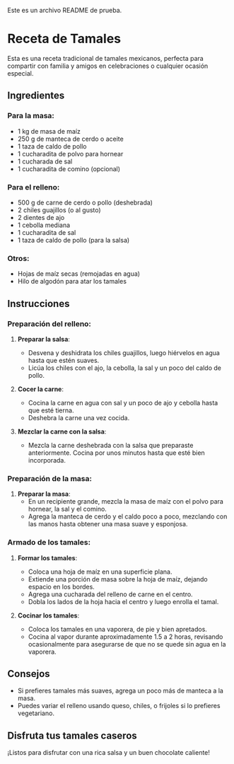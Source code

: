 Este es un archivo README de prueba.
# Receta de Tamales

Esta es una receta tradicional de tamales mexicanos, perfecta para compartir con familia y amigos en celebraciones o cualquier ocasión especial.

## Ingredientes

### Para la masa:
- 1 kg de masa de maíz
- 250 g de manteca de cerdo o aceite
- 1 taza de caldo de pollo
- 1 cucharadita de polvo para hornear
- 1 cucharada de sal
- 1 cucharadita de comino (opcional)

### Para el relleno:
- 500 g de carne de cerdo o pollo (deshebrada)
- 2 chiles guajillos (o al gusto)
- 2 dientes de ajo
- 1 cebolla mediana
- 1 cucharadita de sal
- 1 taza de caldo de pollo (para la salsa)

### Otros:
- Hojas de maíz secas (remojadas en agua)
- Hilo de algodón para atar los tamales

## Instrucciones

### Preparación del relleno:
1. **Preparar la salsa**: 
   - Desvena y deshidrata los chiles guajillos, luego hiérvelos en agua hasta que estén suaves.
   - Licúa los chiles con el ajo, la cebolla, la sal y un poco del caldo de pollo.
   
2. **Cocer la carne**:
   - Cocina la carne en agua con sal y un poco de ajo y cebolla hasta que esté tierna.
   - Deshebra la carne una vez cocida.

3. **Mezclar la carne con la salsa**:
   - Mezcla la carne deshebrada con la salsa que preparaste anteriormente. Cocina por unos minutos hasta que esté bien incorporada.

### Preparación de la masa:
1. **Preparar la masa**:
   - En un recipiente grande, mezcla la masa de maíz con el polvo para hornear, la sal y el comino.
   - Agrega la manteca de cerdo y el caldo poco a poco, mezclando con las manos hasta obtener una masa suave y esponjosa.

### Armado de los tamales:
1. **Formar los tamales**:
   - Coloca una hoja de maíz en una superficie plana.
   - Extiende una porción de masa sobre la hoja de maíz, dejando espacio en los bordes.
   - Agrega una cucharada del relleno de carne en el centro.
   - Dobla los lados de la hoja hacia el centro y luego enrolla el tamal.

2. **Cocinar los tamales**:
   - Coloca los tamales en una vaporera, de pie y bien apretados.
   - Cocina al vapor durante aproximadamente 1.5 a 2 horas, revisando ocasionalmente para asegurarse de que no se quede sin agua en la vaporera.

## Consejos
- Si prefieres tamales más suaves, agrega un poco más de manteca a la masa.
- Puedes variar el relleno usando queso, chiles, o frijoles si lo prefieres vegetariano.

## Disfruta tus tamales caseros
¡Listos para disfrutar con una rica salsa y un buen chocolate caliente!
